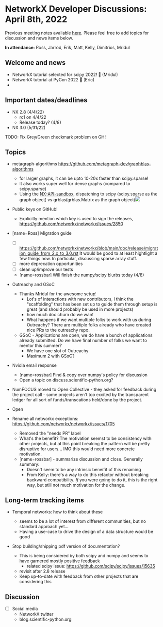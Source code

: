 # NetworkX Developer Discussions: April 8th, 2022

Previous meeting notes available [here](https://github.com/networkx/archive/tree/main/meetings). Please feel free to add topics for discussion and news items below.

**In attendance:** Ross, Jarrod, Erik, Matt, Kelly, Dimitrios, Mridul

## Welcome and news

- NetworkX tutorial selected for scipy 2022! :tada: (Mridul)
- NetworkX tutorial at PyCon 2022 :tada: (Eric)
- 

## Important dates/deadlines


- NX 2.8 (4/4/22)
  * rc1 on 4/4/22
  * Release today? (4/8)
- NX 3.0 (5/31/22)

TODO: Fix Grey/Green checkmark problem on GH!

## Topics

- metagraph-algorithms https://github.com/metagraph-dev/graphblas-algorithms
    - for larger graphs, it can be upto 10-20x faster than scipy.sparse!
    - It also works super well for dense graphs (compared to scipy.sparse)
    - Using the [NX-API-sandbox](https://github.com/MridulS/nx-api-sandbox), dispatching to scipy (scipy.sparse as the graph object) vs grblas(grblas.Matrix as the graph object)![](https://i.imgur.com/0WuBsNR.png)

- Public keys on GitHub!

    - Explicitly mention which key is used to sign the releases, https://github.com/networkx/networkx/issues/2850


- [name=Ross] Migration guide
  - [ ] https://github.com/networkx/networkx/blob/main/doc/release/migration_guide_from_2.x_to_3.0.rst
It would be good to at least hightlight a few things now. In particular, discussing sparse array stuff.
  - [ ] more deprecation opportunities
  - [ ] clean up/improve our tests
  - [name=rossbar] Will finish the numpy/scipy blurbs today (4/8)

- Outreachy and GSoC
  * Thanks Mridul for the awesome setup!
    - Lot's of interactions with new contributors, I think the "scaffolding" that has been set up to guide them through setup is great (and should probably be used in more projects)
    - how much doc churn do we want
    - What happens if we want multiple folks to work with us during Outreachy? There are multiple folks already who have created nice PRs to the outreachy repo.
  * GSoC - Applications are open, we do have a bunch of applications already submitted. Do we have final number of folks we want to mentor this summer?
      * We have one slot of Outreachy
      * Maximum 2 with GSoC?
      

 - Nvidia email response
   * [name=rossbar] Find & copy over numpy's policy for discussion
   * Open a topic on discuss.scientific-python.org?

 - NumFOCUS moved to Open Collective - they asked for feedback during the project call - some projects aren't too excited by the transparent ledger for all sort of funds/transcations held/done by the project.
 - Open 
 
- Rename all networkx exceptions: https://github.com/networkx/networkx/issues/1705
  * Removed the "needs PR" label
  * What's the benefit? The motivation seemst to be consistency with other projects, but at this point breaking the pattern will be pretty disruptive for users... IMO this would need more concrete motivation.
  * [name=rossbar] - summarize discussion and close. Generally summary:
    - Doesn't seem to be any intrinsic beneifit of this renaming
    - From Kelly: there's a way to do this refactor without breaking backward compatibility. *If* you were going to do it, this is the right way, but still not much motivation for the change.

## Long-term tracking items

- Temporal networks: how to think about these
  * seems to be a lot of interest from different communities, but no standard approach yet...
  * Having a use-case to drive the design of a data structure would be good
  
- Stop building/shipping pdf version of documentation?
  * This is being considered by both scipy and numpy and seems to have garnered mostly positive feedback
    - related scipy issue: https://github.com/scipy/scipy/issues/15635
  * revisit after 2.8 release
  * Keep up-to-date with feedback from other projects that are considering this


## Discussion

- [ ] Social media
    * NetworkX twitter
    * blog.scientific-python.org
